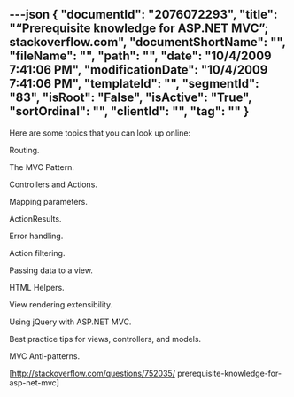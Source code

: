 ---json
{
  "documentId": "2076072293",
  "title": "“Prerequisite knowledge for ASP.NET MVC”; stackoverflow.com",
  "documentShortName": "",
  "fileName": "",
  "path": "",
  "date": "10/4/2009 7:41:06 PM",
  "modificationDate": "10/4/2009 7:41:06 PM",
  "templateId": "",
  "segmentId": "83",
  "isRoot": "False",
  "isActive": "True",
  "sortOrdinal": "",
  "clientId": "",
  "tag": ""
}
---

Here are some topics that you can look up online:

Routing.

The MVC Pattern.

Controllers and Actions.

Mapping parameters.

ActionResults.

Error handling.

Action filtering.

Passing data to a view.

HTML Helpers.

View rendering extensibility.

Using jQuery with ASP.NET MVC.

Best practice tips for views, controllers, and models.

MVC Anti-patterns.

[http://stackoverflow.com/questions/752035/
    prerequisite-knowledge-for-asp-net-mvc]
